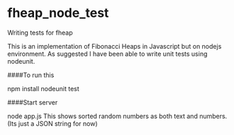 fheap_node_test
===============

Writing tests for fheap

This is an implementation of Fibonacci Heaps in Javascript but on nodejs environment.
As suggested I have been able to write unit tests using nodeunit.

####To run this

npm install
nodeunit test

####Start server

node app.js
  This shows sorted random numbers as both text and numbers.(Its just a JSON string for now)
